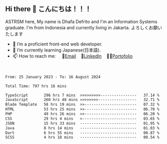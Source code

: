 ## Hi there 👋 こんにちは！！！
ASTRSM here, My name is Dhafa Defrito and I'm an Information Systems graduate. I'm from Indonesia and currently living in Jakarta. よろしくお願いたします

- 🔭 I’m a proficient front-end web developer.
- 🌱 I’m currently learning Japanese(日本語).
- 📫 How to reach me: &nbsp;&nbsp;&nbsp;&nbsp;📧[Email](ddefrito@gmail.com)&nbsp;&nbsp;&nbsp;&nbsp;💼[LinkedIn](https://www.linkedin.com/in/dhafa-defrita-rama-yudistira-9357a9229/)&nbsp;&nbsp;&nbsp;&nbsp;👨‍🎨[Portofolio](https://ddefrito.vercel.app/)
<br>
<!-- <p align="left">
<a href="https://github.com/ASTRSM">
  <img height="180em" src="https://github-readme-stats-eight-theta.vercel.app/api?username=ASTRSM&show_icons=true&theme=dracula&include_all_commits=true&count_private=true"/>
  <img height="180em" src="https://github-readme-stats-eight-theta.vercel.app/api/top-langs/?username=ASTRSM&layout=compact&langs_count=8&theme=dracula"/>
</a>
</p> -->

<!--START_SECTION:waka-->

```txt
From: 25 January 2023 - To: 16 August 2024

Total Time: 797 hrs 16 mins

TypeScript       296 hrs 7 mins  >>>>>>>>>----------------   37.14 %
JavaScript       260 hrs 48 mins >>>>>>>>-----------------   32.71 %
Blade Template   58 hrs 19 mins  >>-----------------------   07.32 %
HTML             53 hrs 25 mins  >>-----------------------   06.70 %
PHP              49 hrs 26 mins  >>-----------------------   06.20 %
CSS              29 hrs 4 mins   >------------------------   03.65 %
JSON             15 hrs 33 mins  -------------------------   01.95 %
Java             8 hrs 14 mins   -------------------------   01.03 %
Dart             6 hrs 55 mins   -------------------------   00.87 %
SCSS             4 hrs 18 mins   -------------------------   00.54 %
```

<!--END_SECTION:waka-->
